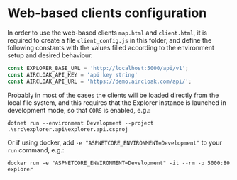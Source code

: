 # Web-based clients configuration

In order to use the web-based clients `map.html` and `client.html`, it is required to create a file `client_config.js` in this folder, and define the following constants with the values filled according to the environment setup and desired behaviour.

```js
const EXPLORER_BASE_URL = 'http://localhost:5000/api/v1';
const AIRCLOAK_API_KEY = 'api key string'
const AIRCLOAK_API_URL = 'https://demo.aircloak.com/api/';
```

Probably in most of the cases the clients will be loaded directly from the local file system, and this requires that the Explorer instance is launched in development mode, so that `CORS` is enabled, e.g.:

```dotnetcli
dotnet run --environment Development --project .\src\explorer.api\explorer.api.csproj
```

Or if using docker, add `-e "ASPNETCORE_ENVIRONMENT=Development"` to your `run` command, e.g.:
```
docker run -e "ASPNETCORE_ENVIRONMENT=Development" -it --rm -p 5000:80 explorer
```
